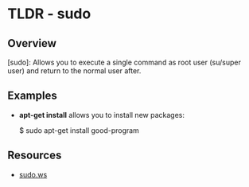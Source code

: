 TLDR - sudo
==========

Overview
--------

[sudo]: Allows you to execute a single command as root user (su/super user) and return to the normal user after.

Examples
--------

- **apt-get install** allows you to install new packages:

    $ sudo apt-get install good-program
       

Resources
---------

- [sudo.ws](https://www.sudo.ws/man/sudo.man.html)
